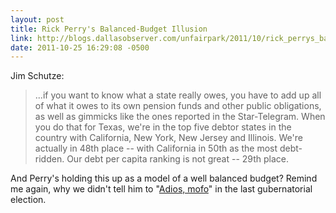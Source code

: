 ```yaml
---
layout: post
title: Rick Perry's Balanced-Budget Illusion
link: http://blogs.dallasobserver.com/unfairpark/2011/10/rick_perrys_balanced-budget_il.php
date: 2011-10-25 16:29:08 -0500
---
```


Jim Schutze:
> ...if you want to know what a state really owes, you have to add up all of
> what it owes to its own pension funds and other public obligations, as well
> as gimmicks like the ones reported in the Star-Telegram. When you do that
> for Texas, we're in the top five debtor states in the country with
> California, New York, New Jersey and Illinois. We're actually in 48th place
> -- with California in 50th as the most debt-ridden. Our debt per capita
> ranking is not great -- 29th place.

And Perry's holding this up as a model of a well balanced budget?
Remind me again, why we didn't tell him to "[Adios, mofo][1]" in the last
gubernatorial election.

[1]: http://www.youtube.com/watch?v=I4tWZNxnABk
